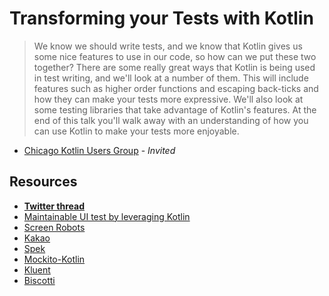 # Transforming your Tests with Kotlin

> We know we should write tests, and we know that Kotlin gives us some nice features to use in our code, so how can we put these two together? There are some really great ways that Kotlin is being used in test writing, and we'll look at a number of them. This will include features such as higher order functions and escaping back-ticks and how they can make your tests more expressive. We'll also look at some testing libraries that take advantage of Kotlin's features. At the end of this talk you'll walk away with an understanding of how you can use Kotlin to make your tests more enjoyable.

- [Chicago Kotlin Users Group](https://www.meetup.com/Chicago-Kotlin/events/260487964/) - _Invited_

## Resources 

- **[Twitter thread](https://twitter.com/TTGonda/status/1123025116139544576)**
- [Maintainable UI test by leveraging Kotlin](https://youtu.be/wlb3lg5JocA)
- [Screen Robots](https://www.raywenderlich.com/949489-espresso-testing-and-screen-robots-getting-started)
- [Kakao](https://www.raywenderlich.com/1505688-ui-testing-with-kakao-tutorial-for-android-getting-started)
- [Spek](https://spekframework.org/)
- [Mockito-Kotlin](https://github.com/nhaarman/mockito-kotlin)
- [Kluent](https://markusamshove.github.io/Kluent/)
- [Biscotti](https://github.com/bufferapp/Biscotti)
